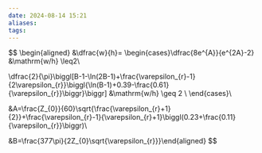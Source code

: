 ```yaml
---
date: 2024-08-14 15:21
aliases: 
tags: 
---
```

$$
\begin{aligned}
&\dfrac{w}{h}=
\begin{cases}\dfrac{8e^{A}}{e^{2A}-2} &\mathrm{w/h} \leq2\\

\dfrac{2}{\pi}\biggl[B-1-\ln(2B-1)+\frac{\varepsilon_{r}-1}{2\varepsilon_{r}}\biggl\{\ln(B-1)+0.39-\frac{0.61}{\varepsilon_{r}}\biggr\}\biggr] &\mathrm{w/h} \geq 2 \\
\end{cases}\\

&A=\frac{Z_{0}}{60}\sqrt{\frac{\varepsilon_{r}+1}{2}}+\frac{\varepsilon_{r}-1}{\varepsilon_{r}+1}\biggl(0.23+\frac{0.11}{\varepsilon_{r}}\biggr)\\

&B=\frac{377\pi}{2Z_{0}\sqrt{\varepsilon_{r}}}\end{aligned}
$$